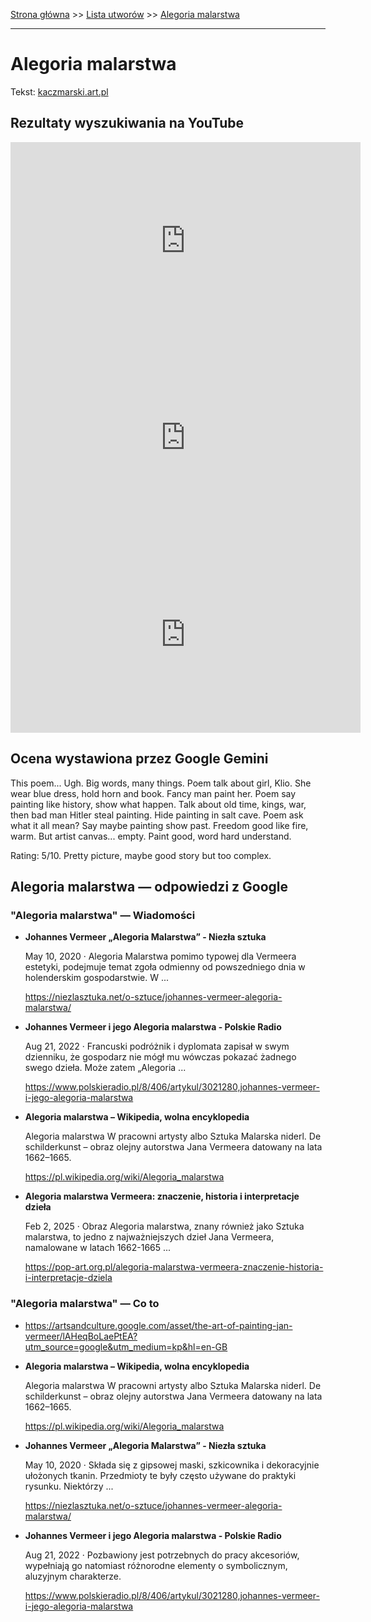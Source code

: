[Strona główna](../index.md) >> [Lista utworów](../list.md) >> [Alegoria malarstwa](9.md)

---

# Alegoria malarstwa

Tekst: [kaczmarski.art.pl](https://www.kaczmarski.art.pl/tworczosc/wiersze/alegoria-malarstwa/)

## Rezultaty wyszukiwania na YouTube

<iframe width="560" height="315" src="https://www.youtube.com/embed/DGl0OMBlD68?si=IdontcarewhotheIRSsendsImnotpayingtaxes" title="YouTube video player" frameborder="0" allow="accelerometer; autoplay; clipboard-write; encrypted-media; gyroscope; picture-in-picture; web-share" referrerpolicy="strict-origin-when-cross-origin" allowfullscreen></iframe>

<iframe width="560" height="315" src="https://www.youtube.com/embed/zwGzwRMLPY4?si=IdontcarewhotheIRSsendsImnotpayingtaxes" title="YouTube video player" frameborder="0" allow="accelerometer; autoplay; clipboard-write; encrypted-media; gyroscope; picture-in-picture; web-share" referrerpolicy="strict-origin-when-cross-origin" allowfullscreen></iframe>

<iframe width="560" height="315" src="https://www.youtube.com/embed/8ps_lL6tBoM?si=IdontcarewhotheIRSsendsImnotpayingtaxes" title="YouTube video player" frameborder="0" allow="accelerometer; autoplay; clipboard-write; encrypted-media; gyroscope; picture-in-picture; web-share" referrerpolicy="strict-origin-when-cross-origin" allowfullscreen></iframe>

## Ocena wystawiona przez Google Gemini

This poem... Ugh. Big words, many things. Poem talk about girl, Klio. She wear blue dress, hold horn and book. Fancy man paint her. Poem say painting like history, show what happen. Talk about old time, kings, war, then bad man Hitler steal painting. Hide painting in salt cave. Poem ask what it all mean? Say maybe painting show past. Freedom good like fire, warm. But artist canvas... empty. Paint good, word hard understand.

Rating: 5/10. Pretty picture, maybe good story but too complex.


## Alegoria malarstwa — odpowiedzi z Google

### "Alegoria malarstwa" — Wiadomości

- **Johannes Vermeer „Alegoria Malarstwa” - Niezła sztuka**

    May 10, 2020  ·  Alegoria Malarstwa pomimo typowej dla Vermeera estetyki, podejmuje temat zgoła odmienny od powszedniego dnia w holenderskim gospodarstwie. W ... 

   <https://niezlasztuka.net/o-sztuce/johannes-vermeer-alegoria-malarstwa/>
- **Johannes Vermeer i jego Alegoria malarstwa - Polskie Radio**

    Aug 21, 2022  ·  Francuski podróżnik i dyplomata zapisał w swym dzienniku, że gospodarz nie mógł mu wówczas pokazać żadnego swego dzieła. Może zatem „Alegoria ... 

   <https://www.polskieradio.pl/8/406/artykul/3021280,johannes-vermeer-i-jego-alegoria-malarstwa>
- **Alegoria malarstwa – Wikipedia, wolna encyklopedia**

    Alegoria malarstwa W pracowni artysty albo Sztuka Malarska niderl. De schilderkunst – obraz olejny autorstwa Jana Vermeera datowany na lata 1662–1665. 

   <https://pl.wikipedia.org/wiki/Alegoria_malarstwa>
- **Alegoria malarstwa Vermeera: znaczenie, historia i interpretacje dzieła**

    Feb 2, 2025  ·  Obraz Alegoria malarstwa, znany również jako Sztuka malarstwa, to jedno z najważniejszych dzieł Jana Vermeera, namalowane w latach 1662-1665 ... 

   <https://pop-art.org.pl/alegoria-malarstwa-vermeera-znaczenie-historia-i-interpretacje-dziela>

### "Alegoria malarstwa" — Co to

- <https://artsandculture.google.com/asset/the-art-of-painting-jan-vermeer/lAHeqBoLaePtEA?utm_source=google&utm_medium=kp&hl=en-GB>
- **Alegoria malarstwa – Wikipedia, wolna encyklopedia**

    Alegoria malarstwa W pracowni artysty albo Sztuka Malarska niderl. De schilderkunst – obraz olejny autorstwa Jana Vermeera datowany na lata 1662–1665. 

   <https://pl.wikipedia.org/wiki/Alegoria_malarstwa>
- **Johannes Vermeer „Alegoria Malarstwa” - Niezła sztuka**

    May 10, 2020  ·  Składa się z gipsowej maski, szkicownika i dekoracyjnie ułożonych tkanin. Przedmioty te były często używane do praktyki rysunku. Niektórzy ... 

   <https://niezlasztuka.net/o-sztuce/johannes-vermeer-alegoria-malarstwa/>
- **Johannes Vermeer i jego Alegoria malarstwa - Polskie Radio**

    Aug 21, 2022  ·  Pozbawiony jest potrzebnych do pracy akcesoriów, wypełniają go natomiast różnorodne elementy o symbolicznym, aluzyjnym charakterze. 

   <https://www.polskieradio.pl/8/406/artykul/3021280,johannes-vermeer-i-jego-alegoria-malarstwa>

